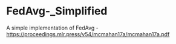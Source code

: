 # FedAvg-_Simplified
A simple implementation of FedAvg - https://proceedings.mlr.press/v54/mcmahan17a/mcmahan17a.pdf
